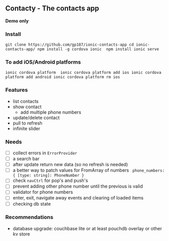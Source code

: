 ## Contacty - The contacts app

**Demo only**

### Install

`
  git clone https://github.com/gp187/ionic-contacts-app
  cd ionic-contacts-app/
  npm install -g cordova ionic 
  npm install
  ionic serve
`

### To add iOS/Android platforms
`
  ionic cordova platform 
  ionic cordova platform add ios
  ionic cordova platform add android
  ionic cordova platform rm ios
`

### Features
- list contacts 
- show contact
  - add multiple phone numbers
- update/delete contact
- pull to refresh
- infinite slider


### Needs
- [ ] collect errors in `ErrorProvider`
- [ ] a search bar 
- [ ] after update return new data (so no refresh is needed)
- [ ] a better way to patch values for FromArray of numbers
` 
phone_numbers: {
  [type: string]: PhoneNumber
}
`
- [ ] check `navCtrl` for pop's and push's
- [ ] prevent adding other phone number until the previous is valid 
- [ ] validator for phone numbers
- [ ] enter, exit, navigate away events and clearing of loaded items
- [ ] checking db state

### Recommendations

- database upgrade: couchbase lite or at least pouchdb overlay or other kv store
